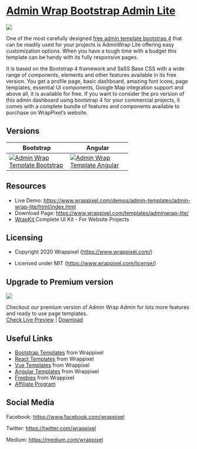 <!-- # admin-wrap-lite -->
<!-- Heading of Template -->
<h1>
  <a href="https://www.wrappixel.com/demos/admin-templates/admin-wrap-lite/html/index.html">Admin Wrap Bootstrap Admin Lite</a>
</h1>

<!-- Main image of Template -->
<a target="_blank" href="https://www.wrappixel.com/wp-content/uploads/edd/2020/04/adminwrap-bootstrap-lite-y.jpg">
  <img src="https://www.wrappixel.com/wp-content/uploads/edd/2020/04/adminwrap-bootstrap-lite-y.jpg" />
</a>

<!-- <h4><a href="https://wrappixel.com/demos/admin-templates/admin-wrap-lite/html/index.html">Free Version Demo Link</a></h4> -->
<!-- Description of Template -->
<p>
  One of the most carefully designed <a href="https://www.wrappixel.com/templates/category/bootstrap-admin-templates/">free admin template bootstrap 4</a> that can be readily used for your projects is AdminWrap Lite offering easy customization options. When you have a tough time with a budget this template can be handy with its fully responsive pages.
</p>
<p>
  It is based on the Bootstrap 4 framework and SaSS Base CSS with a wide range of components, elements and other features available in its free version. You get a profile page, basic dashboard, amazing font icons, page templates, essential UI components, Google Map integration support and above all, it is available for free. If you want to consider the pro version of this admin dashboard using bootstrap 4 for your commercial projects, it comes with a complete bundle of features and components available to purchase on WrapPixel’s website.
</p>

<!-- Versions of Template -->
<h2><a id="user-content-versions" class="anchor" aria-hidden="true" href="#versions"></a>Versions</h2>
<table>
<thead>
<tr>
<th>Bootstrap</th>
<th>Angular</th>
</tr>
</thead>
<tbody>
<tr>
<td>
  <a href="https://www.wrappixel.com/templates/adminwrap/" rel="nofollow" width="150px">
    <img src="https://www.wrappixel.com/wp-content/uploads/edd/2020/04/adminwrap-bootstrap-dashboard-y.jpg" alt="Admin Wrap Template  Bootstrap" style="max-width:150px;">
  </a>
</td>
  <td>
  <a href="https://www.wrappixel.com/templates/adminwrap-angular/" rel="nofollow" width="150px">
    <img src="https://www.wrappixel.com/wp-content/uploads/edd/2020/04/adminwrap-angular-dashboard-y.jpg" alt="Admin Wrap Template  Angular" style="max-width:150px;">
  </a>
</td>
</tr>
</tbody>
</table>

<!-- Resources of Template -->
<h2>Resources</h2>
<ul>
<li>  
  Live Demo: <a href="https://www.wrappixel.com/demos/admin-templates/admin-wrap-lite/html/index.html" rel="nofollow">https://www.wrappixel.com/demos/admin-templates/admin-wrap-lite/html/index.html</a>
</li>
<li>
    Download Page: <a href="https://www.wrappixel.com/templates/adminwrap-lite/" rel="nofollow">
  https://www.wrappixel.com/templates/adminwrap-lite/</a>
</li>
<li>
    <a href="https://www.wrappixel.com/templates/wrapkit/#demos" rel="nofollow">WrapKit </a>Complete UI Kit - For Website Projects
</li>
</ul>

<!-- Licensing of Template -->
<h2>Licensing</h2>
<ul>
  <li>
    <p>Copyright 2020 Wrappixel (<a href="https://www.wrappixel.com/" rel="nofollow">https://www.wrappixel.com/</a>)</p>
  </li>
  <li>
    <p>Licensed under MIT (<a href="https://www.wrappixel.com/license/">https://www.wrappixel.com/license/</a>)</p>
  </li>
</ul>

<!-- ## Pro Version -->

<!-- <a href="https://www.wrappixel.com/templates/adminwrap/"><img src="https://www.wrappixel.com/wp-content/uploads/2019/01/adminwrap-bootstrap-nw-1.jpg"/></a><br/>
<h4><a href="https://www.wrappixel.com/demos/admin-templates/admin-wrap/main/index2.html">Demo</a></h4> -->

<!-- Upgrade to Premium version of Template -->
<h2>Upgrade to Premium version</h2>
<a target="_blank" href="https://www.wrappixel.com/templates/adminwrap/">
  <img src="https://www.wrappixel.com/wp-content/uploads/edd/2020/04/adminwrap-bootstrap-dashboard-y.jpg"/>
</a>
<p>
   Checkout our premium version of Admin Wrap Admin for lots more features and ready to use page templates.<br>
   <a href="https://www.wrappixel.com/demos/admin-templates/admin-wrap/main/index.html">Check Live Preview</a> | <a href="https://www.wrappixel.com/templates/adminwrap/">Download</a>
</p>

<!-- Useful Links of Template -->
<h2>Useful Links</h2>
<ul>
<li><a href="https://www.wrappixel.com" rel="nofollow">Bootstrap Templates</a> from Wrappixel</li>
<li><a href="https://www.wrappixel.com/templates/category/react-templates/" rel="nofollow">React Templates</a> from Wrappixel</li>
<li><a href="https://www.wrappixel.com/templates/category/vuejs-templates/" rel="nofollow">Vue Templates</a> from Wrappixel</li>
<li><a href="https://www.wrappixel.com/templates/category/angular-templates/" rel="nofollow">Angular Templates</a> from Wrappixel</li>
<li><a href="https://www.wrappixel.com/templates/category/free-templates/" rel="nofollow">Freebies</a> from Wrappixel</li>
<li><a href="https://www.wrappixel.com/affiliate-area/" rel="nofollow">Affiliate Program</a></li>
</ul>

<!-- Social Media of Wrappixel -->
<h2>Social Media</h2>
<p>Facebook: <a href="https://www.facebook.com/wrappixel">https://www.facebook.com/wrappixel</a></p>
<p>Twitter: <a href="https://twitter.com/wrappixel">https://twitter.com/wrappixel</a></p>
<p>Medium: <a href="https://medium.com/wrappixel">https://medium.com/wrappixel</a></p>
